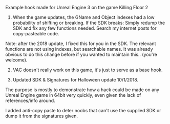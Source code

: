 

Example hook made for Unreal Engine 3 on the game Killing Floor 2

1) When the game updates, the GName and Object indexes had a low probability of shifting or breaking. If the SDK breaks: Simply redump the SDK and fix any few functions needed. Search my internet posts for copy-pasteable code.

Note: after the 2018 update, I fixed this for you in the SDK. The relevant functions are not using indexes, but searchable names. It was already obvious to do this change before if you wanted to maintain this.. (you're welcome).

2) VAC doesn't really work on this game, it's just to serve as a base hook.

3) Updated SDK & Signatures for Halloween update 10/1/2018. 

The purpose is mostly to demonstrate how a hack could be made on any Unreal Engine game in 64bit very quickly, even given the lack of references/info around. 

I added anti-copy paste to deter noobs that can't use the supplied SDK or dump it from the signatures given.
